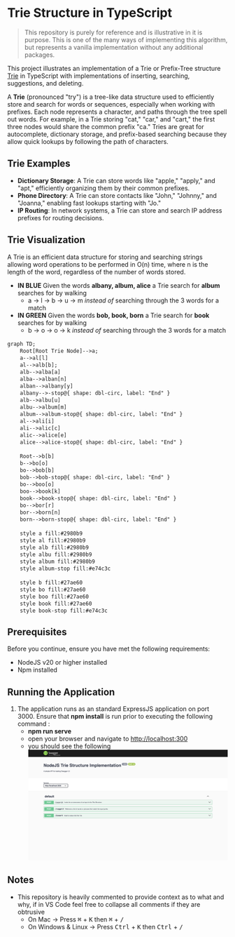 # Trie Structure in TypeScript

> This repository is purely for reference and is illustrative in it is purpose. This is one of the many ways of implementing this algorithm, but represents a vanilla implementation without any additional packages.


This project illustrates an implementation of a Trie or Prefix-Tree structure [Trie](https://en.wikipedia.org/wiki/Trie) in TypeScript with implementations of inserting, searching, suggestions, and deleting.

A **Trie** (pronounced "try") is a tree-like data structure used to efficiently store and search for words or sequences, especially when working with prefixes. Each node represents a character, and paths through the tree spell out words. For example, in a Trie storing "cat," "car," and "cart," the first three nodes would share the common prefix "ca." Tries are great for autocomplete, dictionary storage, and prefix-based searching because they allow quick lookups by following the path of characters.


## Trie Examples

* **Dictionary Storage**: A Trie can store words like "apple," "apply," and "apt," efficiently organizing them by their common prefixes.
* **Phone Directory**: A Trie can store contacts like "John," "Johnny," and "Joanna," enabling fast lookups starting with "Jo."
* **IP Routing**: In network systems, a Trie can store and search IP address prefixes for routing decisions.

## Trie Visualization

A Trie is an efficient data structure for storing and searching strings allowing word operations to be performed in O(n) time, where n is the length of the word, regardless of the number of words stored.

* **IN BLUE** Given the words **albany, album, alice** a Trie search for **album** searches for by walking
    * a -> l -> b -> u -> m _instead of_ searching through the 3 words for a match
* **IN GREEN** Given the words **bob, book, born** a Trie search for **book** searches for by walking
    * b -> o -> o -> k _instead of_ searching through the 3 words for a match

```mermaid
graph TD;
    Root[Root Trie Node]-->a;
    a-->al[l]
    al-->alb[b];
    alb-->alba[a]
    alba-->alban[n]
    alban-->albany[y]
    albany-->-stop@{ shape: dbl-circ, label: "End" }
    alb-->albu[u]
    albu-->album[m]
    album-->album-stop@{ shape: dbl-circ, label: "End" }
    al-->ali[i]
    ali-->alic[c]
    alic-->alice[e]
    alice-->alice-stop@{ shape: dbl-circ, label: "End" }

    Root-->b[b]
    b-->bo[o]
    bo-->bob[b]
    bob-->bob-stop@{ shape: dbl-circ, label: "End" }
    bo-->boo[o]
    boo-->book[k]
    book-->book-stop@{ shape: dbl-circ, label: "End" }
    bo-->bor[r]
    bor-->born[n]
    born-->born-stop@{ shape: dbl-circ, label: "End" }

    style a fill:#2980b9
    style al fill:#2980b9
    style alb fill:#2980b9
    style albu fill:#2980b9
    style album fill:#2980b9
    style album-stop fill:#e74c3c

    style b fill:#27ae60
    style bo fill:#27ae60
    style boo fill:#27ae60
    style book fill:#27ae60
    style book-stop fill:#e74c3c
```


## Prerequisites

Before you continue, ensure you have met the following requirements:

* NodeJS v20 or higher installed
* Npm installed

## Running the Application

1) The application runs as an standard ExpressJS application on port 3000. Ensure that **npm install** is run prior to executing the following command : 
    * **npm run serve**
    * open your browser and navigate to [http://localhost:300](http://localhost:3000)
    * you should see the following
    ![OAS](screenshots/oas-root.png)




## Notes
* This repository is heavily commented to provide context as to what and why, if in VS Code feel free to collapse all comments if they are obtrusive
    * On Mac -> Press <kbd>&#8984;</kbd> + <kbd>K</kbd> then <kbd>&#8984;</kbd> + <kbd>/</kbd> 
    * On Windows & Linux -> Press <kbd>Ctrl</kbd> + <kbd>K</kbd> then <kbd>Ctrl</kbd> + <kbd>/</kbd> 

